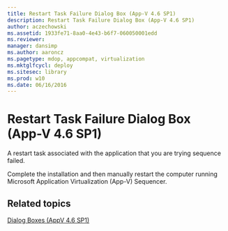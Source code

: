 ```yaml
---
title: Restart Task Failure Dialog Box (App-V 4.6 SP1)
description: Restart Task Failure Dialog Box (App-V 4.6 SP1)
author: aczechowski
ms.assetid: 1933fe71-8aa0-4e43-b6f7-060050001edd
ms.reviewer: 
manager: dansimp
ms.author: aaroncz
ms.pagetype: mdop, appcompat, virtualization
ms.mktglfcycl: deploy
ms.sitesec: library
ms.prod: w10
ms.date: 06/16/2016
---
```



# Restart Task Failure Dialog Box (App-V 4.6 SP1)


A restart task associated with the application that you are trying sequence failed.

Complete the installation and then manually restart the computer running Microsoft Application Virtualization (App-V) Sequencer.

## Related topics


[Dialog Boxes (AppV 4.6 SP1)](dialog-boxes--appv-46-sp1-.md)

 

 





